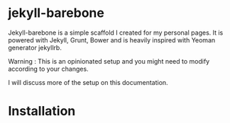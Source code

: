 jekyll-barebone
===================

Jekyll-barebone is a simple scaffold I created for my personal pages. It is powered with Jekyll, Grunt, Bower and is heavily inspired with
Yeoman generator jekyllrb.

Warning : This is an opinionated setup and you might need to modify according to your changes.

I will discuss more of the setup on this documentation.

Installation
============

```

```